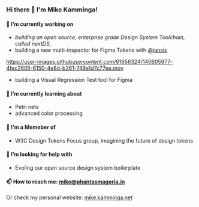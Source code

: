 ### Hi there 👋 I'm Mike Kamminga!

#### 🔭 I’m currently working on 
- *building an open source, enterprise grade Design System Toolchain, called nextDS*, 
- building a new multi-inspector for Figma Tokens with [@jansix](https://github.com/six7/figma-tokens)

https://user-images.githubusercontent.com/61656324/140605977-4fec2605-6150-4e8d-b261-749a1d7c77ee.mov

- building a Visual Regression Test tool for Figma

#### 🌱 I’m currently learning about 
- Petri nets
- advanced color processing

#### 👯 I'm a Memeber of 
- W3C Design Tokens Focus group, imagining the future of design tokens

#### 🤔 I’m looking for help with
- Evoling our open source design system boilerplate

#### 📫 How to reach me: mike@phantasmagoria.in
Or check my personal website: [mike.kamminga.net](https://mike.kamminga.net)


<!--
**phantasmagoriadigital/phantasmagoriadigital** is a ✨ _special_ ✨ repository because its `README.md` (this file) appears on your GitHub profile.

Here are some ideas to get you started:

- 🔭 I’m currently working on ...
- 🌱 I’m currently learning ...
- 👯 I’m looking to collaborate on ...
- 🤔 I’m looking for help with ...
- 💬 Ask me about ...
- 📫 How to reach me: ...
- 😄 Pronouns: ...
- ⚡ Fun fact: ...
-->
